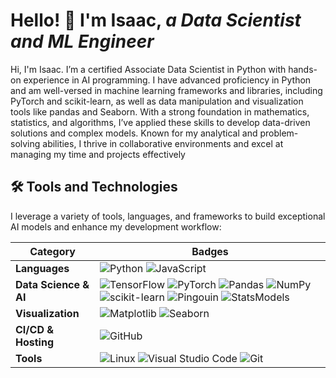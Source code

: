 # Hello! 👋 I'm Isaac, _a Data Scientist and ML Engineer_

Hi, I'm Isaac. I’m a certified Associate Data Scientist in Python with hands-on experience in AI programming. I have advanced proficiency in Python and am well-versed in machine learning frameworks and libraries, including PyTorch and scikit-learn, as well as data manipulation and visualization tools like pandas and Seaborn. With a strong foundation in mathematics, statistics, and algorithms, I’ve applied these skills to develop data-driven solutions and complex models. Known for my analytical and problem-solving abilities, I thrive in collaborative environments and excel at managing my time and projects effectively


## 🛠️ Tools and Technologies

I leverage a variety of tools, languages, and frameworks to build exceptional AI models and enhance my development workflow:

Category | Badges
--- | ---
**Languages**  |  ![Python](https://img.shields.io/badge/python-%2314354C.svg?style=for-the-badge&logo=python&logoColor=white) ![JavaScript](https://img.shields.io/badge/javascript-%23323330.svg?style=for-the-badge&logo=javascript&logoColor=%23F7DF1E)
**Data Science & AI**  |  ![TensorFlow](https://img.shields.io/badge/TensorFlow-%23FF6F00.svg?style=for-the-badge&logo=TensorFlow&logoColor=white) ![PyTorch](https://img.shields.io/badge/PyTorch-%23EE4C2C.svg?style=for-the-badge&logo=PyTorch&logoColor=white) ![Pandas](https://img.shields.io/badge/pandas-%23150458.svg?style=for-the-badge&logo=pandas&logoColor=white) ![NumPy](https://img.shields.io/badge/numpy-%23013243.svg?style=for-the-badge&logo=numpy&logoColor=white) ![scikit-learn](https://img.shields.io/badge/scikit--learn-%23F7931E.svg?style=for-the-badge&logo=scikit-learn&logoColor=white) ![Pingouin](https://img.shields.io/badge/pingouin-%234285F4.svg?style=for-the-badge&logo=pingouin&logoColor=white) ![StatsModels](https://img.shields.io/badge/statsmodels-%234285F4.svg?style=for-the-badge&logo=statsmodels&logoColor=white)
**Visualization**  |  ![Matplotlib](https://img.shields.io/badge/Matplotlib-%2311577c.svg?style=for-the-badge&logo=Matplotlib&logoColor=white) ![Seaborn](https://img.shields.io/badge/Seaborn-%23C71585.svg?style=for-the-badge&logo=Seaborn&logoColor=white)
**CI/CD & Hosting**   | ![GitHub](https://img.shields.io/badge/github-%23121011.svg?style=for-the-badge&logo=github&logoColor=white)  
**Tools**  |  ![Linux](https://img.shields.io/badge/Linux-FCC624?style=for-the-badge&logo=linux&logoColor=black) ![Visual Studio Code](https://img.shields.io/badge/VisualStudioCode-0078d7.svg?style=for-the-badge&logo=visual-studio-code&logoColor=white) ![Git](https://img.shields.io/badge/Git-F05032?style=for-the-badge&logo=git&logoColor=white)

